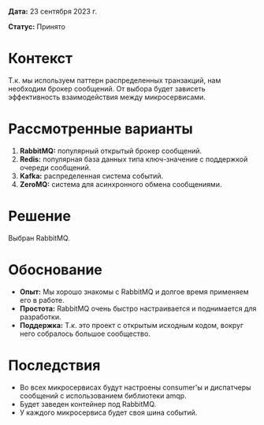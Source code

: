 **Дата:** 23 сентября 2023 г.

**Статус:** Принято

# Контекст

Т.к. мы используем паттерн распределенных транзакций, нам необходим брокер сообщений. От выбора будет зависеть эффективность взаимодействия между микросервисами.

# Рассмотренные варианты

1. **RabbitMQ:** популярный открытый брокер сообщений.
2. **Redis:** популярная база данных типа ключ-значение с поддержкой очереди сообщений.
3. **Kafka:** распределенная система событий.
4. **ZeroMQ:** система для асинхронного обмена сообщениями.

# Решение

Выбран RabbitMQ.

# Обоснование

- **Опыт:** Мы хорошо знакомы с RabbitMQ и долгое время применяем его в работе.
- **Простота:** RabbitMQ очень быстро настраивается и поднимается для разработки.
- **Поддержка:** Т.к. это проект с открытым исходным кодом, вокруг него собралось большое сообщество.

# Последствия

- Во всех микросервисах будут настроены consumer'ы и диспатчеры сообщений с использованием библиотеки amqp.
- Будет заведен контейнер под RabbitMQ.
- У каждого микросервиса будет своя шина событий.
